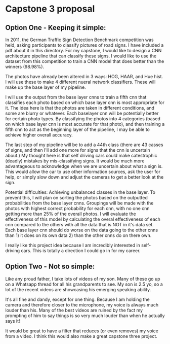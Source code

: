 # Capstone 3 proposal


## **Option One** - Keeping it simple:

In 2011, the German Traffic Sign Detection Benchmark competition was held, asking participants to classify pictures of road signs. I have included a pdf about it in this directory. For my capstone, I would like to design a CNN architecture pipeline that can classify these signs. I would like to use the dataset from this competition to train a CNN model that does better than the winners (98.98%).

The photos have already been altered in 3 ways: HOG, HAAR, and Hue hist. I will use these to make 4 different nueral network classifiers. These will make up the base layer of my pipeline. 

I will use the output from the base layer cnns to train a fifth cnn that classifies each photo based on which base layer cnn is most appropriate for it. The idea here is that the photos are taken in different conditions, and some are blurry or whatever. Each baselayer cnn will be potentially better for certain photo types. By classifying the photos into 4 categories (based on which base layer cnn is most accurate for that photo), and then training a fifth cnn to act as the beginning layer of the pipeline, I may be able to achieve higher overall accuracy.

The last step of my pipeline will be to add a 44th class (there are 43 casses of signs, and then I'll add one more for signs that the cnn is uncertain about.) My thought here is that self driving cars could make catestrophic (deadly) mistakes by mis-classifying signs. It would be much more advantageous to acknowledge when we are uncertain about what a sign is. This would allow the car to use other information sources, ask the user for help, or simply slow down and adjust the cameras to get a better look at the sign.

Potential difficulties: Achieving unbalanced classes in the base layer. To prevent this, I will plan on sorting the photos based on the outputted probabilities from the base layer cnns. Groupings will be made with the photos with highest correct probability for each cnn, with no one cnn getting more than 25% of the overall photos. I will evaluate the effectiveness of this model by calculating the overal effectiveness of each cnn compared to the others with all the data that is NOT in it's data set. Each base layer cnn should do worse on the data going to the other cnns than 1) it does on its own data 2) than the other cnns do on there own.

I really like this project idea because I am incredibly interested in self-driving cars. This is totally a direction I could go in for my career.

## **Option Two** - Not so simple:

Like any proud father, I take lots of videos of my son. Many of these go up on a Whatsapp thread for all his grandparents to see. My son is 2.5 yo, so a lot of the recent videos are showcasing his emerging speaking ability. 

It's all fine and dandy, except for one thing. Because I am holding the camera and therefore closer to the microphone, my voice is always much louder than his. Many of the best videos are ruined by the fact my prompting of him to say things is so very much louder than when he actually says it!

It would be great to have a filter that reduces (or even removes) my voice from a video. I think this would also make a great capstone three project.




